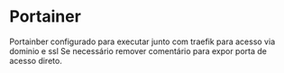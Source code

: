 # Portainer

Portainber configurado para executar junto com traefik para acesso via dominio e ssl
Se necessário remover comentário para expor porta de acesso direto.
